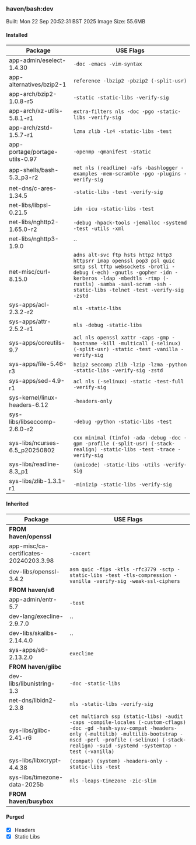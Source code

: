 ### haven/bash:dev

Built: Mon 22 Sep 20:52:31 BST 2025
Image Size: 55.6MB

#### Installed
Package | USE Flags
--------|----------
app-admin/eselect-1.4.30 | `-doc -emacs -vim-syntax`
app-alternatives/bzip2-1 | `reference -lbzip2 -pbzip2 (-split-usr)`
app-arch/bzip2-1.0.8-r5 | `-static -static-libs -verify-sig`
app-arch/xz-utils-5.8.1-r1 | `extra-filters nls -doc -pgo -static-libs -verify-sig`
app-arch/zstd-1.5.7-r1 | `lzma zlib -lz4 -static-libs -test`
app-portage/portage-utils-0.97 | `-openmp -qmanifest -static`
app-shells/bash-5.3_p3-r2 | `net nls (readline) -afs -bashlogger -examples -mem-scramble -pgo -plugins -verify-sig`
net-dns/c-ares-1.34.5 | `-static-libs -test -verify-sig`
net-libs/libpsl-0.21.5 | `idn -icu -static-libs -test`
net-libs/nghttp2-1.65.0-r2 | `-debug -hpack-tools -jemalloc -systemd -test -utils -xml`
net-libs/nghttp3-1.9.0 | ``
net-misc/curl-8.15.0 | `adns alt-svc ftp hsts http2 http3 httpsrr imap openssl pop3 psl quic smtp ssl tftp websockets -brotli -debug (-ech) -gnutls -gopher -idn -kerberos -ldap -mbedtls -rtmp (-rustls) -samba -sasl-scram -ssh -static-libs -telnet -test -verify-sig -zstd`
sys-apps/acl-2.3.2-r2 | `nls -static-libs`
sys-apps/attr-2.5.2-r1 | `nls -debug -static-libs`
sys-apps/coreutils-9.7 | `acl nls openssl xattr -caps -gmp -hostname -kill -multicall (-selinux) (-split-usr) -static -test -vanilla -verify-sig`
sys-apps/file-5.46-r3 | `bzip2 seccomp zlib -lzip -lzma -python -static-libs -verify-sig -zstd`
sys-apps/sed-4.9-r1 | `acl nls (-selinux) -static -test-full -verify-sig`
sys-kernel/linux-headers-6.12 | `-headers-only`
sys-libs/libseccomp-2.6.0-r2 | `-debug -python -static-libs -test`
sys-libs/ncurses-6.5_p20250802 | `cxx minimal (tinfo) -ada -debug -doc -gpm -profile (-split-usr) (-stack-realign) -static-libs -test -trace -verify-sig`
sys-libs/readline-8.3_p1 | `(unicode) -static-libs -utils -verify-sig`
sys-libs/zlib-1.3.1-r1 | `-minizip -static-libs -verify-sig`
#### Inherited
Package | USE Flags
--------|----------
**FROM haven/openssl** |
app-misc/ca-certificates-20240203.3.98 | `-cacert`
dev-libs/openssl-3.4.2 | `asm quic -fips -ktls -rfc3779 -sctp -static-libs -test -tls-compression -vanilla -verify-sig -weak-ssl-ciphers`
**FROM haven/s6** |
app-admin/entr-5.7 | `-test`
dev-lang/execline-2.9.7.0 | ``
dev-libs/skalibs-2.14.4.0 | ``
sys-apps/s6-2.13.2.0 | `execline`
**FROM haven/glibc** |
dev-libs/libunistring-1.3 | `-doc -static-libs`
net-dns/libidn2-2.3.8 | `nls -static-libs -verify-sig`
sys-libs/glibc-2.41-r6 | `cet multiarch ssp (static-libs) -audit -caps -compile-locales (-custom-cflags) -doc -gd -hash-sysv-compat -headers-only (-multilib) -multilib-bootstrap -nscd -perl -profile (-selinux) (-stack-realign) -suid -systemd -systemtap -test (-vanilla)`
sys-libs/libxcrypt-4.4.38 | `(compat) (system) -headers-only -static-libs -test`
sys-libs/timezone-data-2025b | `nls -leaps-timezone -zic-slim`
**FROM haven/busybox** |
#### Purged
- [x] Headers
- [x] Static Libs
